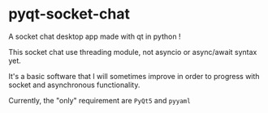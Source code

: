 # pyqt-socket-chat

A socket chat desktop app made with qt in python !

This socket chat use threading module, not asyncio or async/await syntax yet.

It's a basic software that I will sometimes improve in order to progress with socket and asynchronous functionality.

Currently, the "only" requirement are `PyQt5` and `pyyaml`